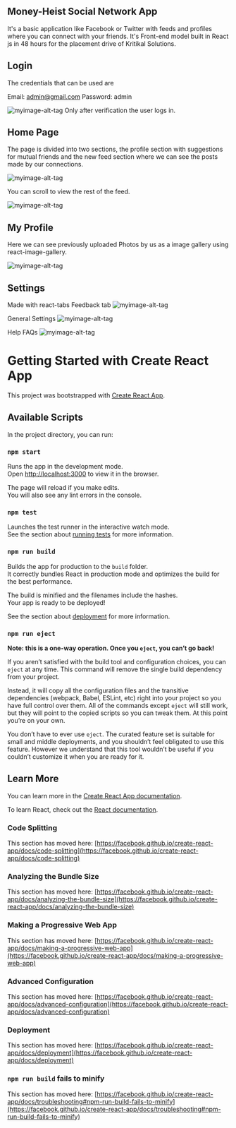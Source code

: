 ## Money-Heist Social Network App

It's a basic application like Facebook or Twitter with feeds and profiles where you can connect with your friends. It's Front-end model built in React js in 48 hours for the placement drive of Kritikal Solutions.
 
## Login

The credentials that can be used are

Email: admin@gmail.com
Password: admin

![myimage-alt-tag](https://github.com/KshishAshish/Kritkal-Solutions/blob/master/src/images/Readme-login.JPG)
Only after verification the user logs in.

## Home Page

The page is divided into two sections, the profile section with suggestions for mutual friends and the new feed section where we can see the posts made by our connections.

![myimage-alt-tag](https://github.com/KshishAshish/Kritkal-Solutions/blob/master/src/images/Readme-home1.JPG)

You can scroll to view the rest of the feed.

![myimage-alt-tag](https://github.com/KshishAshish/Kritkal-Solutions/blob/master/src/images/Readme-home2.JPG)


## My Profile

Here we can see previously uploaded Photos by us as a image gallery using react-image-gallery.

![myimage-alt-tag](https://github.com/KshishAshish/Kritkal-Solutions/blob/master/src/images/Readme-myprofile.JPG)


## Settings

Made with react-tabs
Feedback tab
![myimage-alt-tag](https://github.com/KshishAshish/Kritkal-Solutions/blob/master/src/images/Readme-settings-feedback.JPG)

General Settings
![myimage-alt-tag](https://github.com/KshishAshish/Kritkal-Solutions/blob/master/src/images/Readme-settings-general.JPG)

Help FAQs
![myimage-alt-tag](https://github.com/KshishAshish/Kritkal-Solutions/blob/master/src/images/Readme-settings-FAQ.JPG)


# Getting Started with Create React App

This project was bootstrapped with [Create React App](https://github.com/facebook/create-react-app).

## Available Scripts

In the project directory, you can run:

### `npm start`

Runs the app in the development mode.\
Open [http://localhost:3000](http://localhost:3000) to view it in the browser.

The page will reload if you make edits.\
You will also see any lint errors in the console.

### `npm test`

Launches the test runner in the interactive watch mode.\
See the section about [running tests](https://facebook.github.io/create-react-app/docs/running-tests) for more information.

### `npm run build`

Builds the app for production to the `build` folder.\
It correctly bundles React in production mode and optimizes the build for the best performance.

The build is minified and the filenames include the hashes.\
Your app is ready to be deployed!

See the section about [deployment](https://facebook.github.io/create-react-app/docs/deployment) for more information.

### `npm run eject`

**Note: this is a one-way operation. Once you `eject`, you can’t go back!**

If you aren’t satisfied with the build tool and configuration choices, you can `eject` at any time. This command will remove the single build dependency from your project.

Instead, it will copy all the configuration files and the transitive dependencies (webpack, Babel, ESLint, etc) right into your project so you have full control over them. All of the commands except `eject` will still work, but they will point to the copied scripts so you can tweak them. At this point you’re on your own.

You don’t have to ever use `eject`. The curated feature set is suitable for small and middle deployments, and you shouldn’t feel obligated to use this feature. However we understand that this tool wouldn’t be useful if you couldn’t customize it when you are ready for it.

## Learn More

You can learn more in the [Create React App documentation](https://facebook.github.io/create-react-app/docs/getting-started).

To learn React, check out the [React documentation](https://reactjs.org/).

### Code Splitting

This section has moved here: [https://facebook.github.io/create-react-app/docs/code-splitting](https://facebook.github.io/create-react-app/docs/code-splitting)

### Analyzing the Bundle Size

This section has moved here: [https://facebook.github.io/create-react-app/docs/analyzing-the-bundle-size](https://facebook.github.io/create-react-app/docs/analyzing-the-bundle-size)

### Making a Progressive Web App

This section has moved here: [https://facebook.github.io/create-react-app/docs/making-a-progressive-web-app](https://facebook.github.io/create-react-app/docs/making-a-progressive-web-app)

### Advanced Configuration

This section has moved here: [https://facebook.github.io/create-react-app/docs/advanced-configuration](https://facebook.github.io/create-react-app/docs/advanced-configuration)

### Deployment

This section has moved here: [https://facebook.github.io/create-react-app/docs/deployment](https://facebook.github.io/create-react-app/docs/deployment)

### `npm run build` fails to minify

This section has moved here: [https://facebook.github.io/create-react-app/docs/troubleshooting#npm-run-build-fails-to-minify](https://facebook.github.io/create-react-app/docs/troubleshooting#npm-run-build-fails-to-minify)
